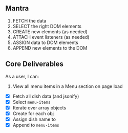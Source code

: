 ## Mantra
1. FETCH the data
2. SELECT the right DOM elements
3. CREATE new elements (as needed)
4. ATTACH event listeners (as needed)
5. ASSIGN data to DOM elements
6. APPEND new elements to the DOM

## Core Deliverables
As a user, I can:
1. View all menu items in a Menu section on page load
- [x] Fetch all dish data (and jsonify)
- [x] Select `menu-items`
- [x] Iterate over array objects
- [x] Create <span> for each obj
- [x] Assign dish name to <span>
- [x] Append <span> to `menu-items`